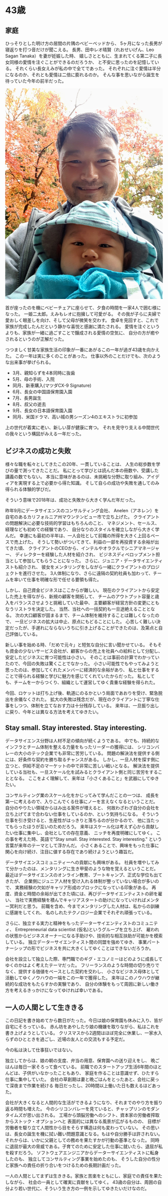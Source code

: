 # 43歳

## 家庭

ひっそりとした明け方の居間の片隅のベビーベッドから、
5ヶ月になった長男が寝返りを打つ音だけが聞こえる。
長男、田中レオ晴賢（れおせいげん、Leo Sagan Tanaka）を妻が妊娠した時、
嬉しさとともに、生まれてくる第二子に長女同様の愛情を注ぐことができるのだろうか、
と不安に思ったのを記憶している。
それくらい長女えみが私の中で全てであった。
それぞれに注ぐ愛情は半分になるのか、それとも愛情は二倍に膨れるのか。
そんな事を思いながら誕生を待っていた今年の前半だった。

![leo](./images/leo.jpg)

首が座ったのを機にベビーチェアに座らせて、夕食の時間を一家4人で囲む様になった。
一姫二太郎。えみもレオに抱擁して可愛がる。
その我が子らに夫婦で愛おしく眼差しを向け、そして父母が微笑を交わす。
食卓を見回すと、これで家族が完成したんだという静かな喜悦と感謝に満たされる。
愛情を注ぐというよりも、家族が一緒に過ごすことで醸成される愛情の空気に、
自分の方が癒やされるというのが正解だった。

つつましく甘美な家族生活の印象が一番にあがるこの一年が過ぎ43歳を向かえた。
この一年は実に多くのことがあった。
仕事以外のことだけでも、次のような出来事が挙げられる。

- 3月、親知らずを4本同時に抜歯
- 5月、母の手術、入院
- 同月、新車購入(マツダCX-9 Signature)
- 6月、長女の中国語保育園入園
- 7月、長男誕生
- 8月、叔父の逝去
- 9月、長女の日本語保育園入園
- 同月、米国ドラマ、高い城の男シーズン4のエキストラに初参加

上の世代が着実に老い、新しい芽が健康に育つ。
それを見守り支える中間世代の我々という構図がみえる一年だった。

## ビジネスの成功と失敗

様々な職を転々としてきたこの20年、一貫していることは、
人生の総歩数を学びの量で測ってきたことだ。
私にとって学びとは読んだ本の冊数や、受講した講義の数でもない。
本当に意味があるのは、未挑戦な分野に取り組み、アイディアを実現する上で必要から得た知識。
そして自らの成功や失敗を通してのみ得られる体験的学びだ。

そういう意味で2018年は、成功と失敗から大きく学んだ年だった。

昨年9月にデータサイエンスのコンサルティング会社、
Anelen（アネレン）を自宅のあるカリフォルニア州マウンテンビュー市で立ち上げた。
クライアントの問題解決に必要な技術的学習はもちろんのこと、
マネジメント、セールス、経理なども初めての経験であり、
自分なりのスタイルを確立しながら大きく学んだ。
幸運にも最初の半年は、一人会社として前職の所得を大きく上回るペースで売上げた。
そうして勢いがついてきて、利益の一部を再投資する余裕が出てきた頃、
クライアントのCEOから、インテルやオラクルでシニアマネージャー、
ディレクターを経験した人材を紹介され、
ビジネスディベロップメント担当として参加してもらうことになった。
さらに、ジュニア・データサイエンティストも紹介され、
彼女をメンタリングをしながら一緒にクライアントのプロジェクトを進行させた。
3人体制になり、さらに遠隔の契約社員も加わって、チームを率いて仕事を明確な形で任せる要領も得た。

しかし、自己資金ビジネスはここからが難しい。
現在のクライアントから安定した売上を得ながら、新規の顧客を開拓して、
チームのアウトプット容量と歳入をバランスさせようと挑戦していた最中、
主要顧客が経営方針の変更にともなうリストラを決定した。
当然、当社への一括契約も一旦途絶えることとなる。
次の大口顧客が固まるまで、チーム体制を維持することは難しくなったので、
一旦ビジネスの拡大は中止、原点にもどることにした。
心苦しく難しい決定だったが、手遅れにならないうちに引き上げることができたのは、及第点と自己評価している。

新しい事を始める時、「だめで元々」と短気な自分に言い聞かせている。
そもそも資金の少ないサービス会社が、顧客からの売上を社員への給料として分配し、
安定したビジネスに育つ可能性は小さい。
そのことは事前の計算でわかっていたので、今回の失敗は驚くことでなかった。
小さい可能性でもやってみようと思ったのは、参加してくれたメンバーに経済的な余裕があり、
私と仕事をすることで得られる経験と学びに魅力を感じてくれていたからだった。
私としても、チームを一からつくり、組織として運営してゆく貴重な経験を得られた。

今回、ロケットは打ち上げ後、軌道にのるかという局面であおりを受け、緊急脱出を余儀なくされた。
拡大の失敗は残念だが、現在のクライアントに丁寧な仕事をしつつ、体制を立てなおす力は十分残存している。
来年は、一旦振り出しに戻り、今年とは異なる方法を考えてゆきたい。

## Stay small. Stay interested. Stay interesting.

データサイエンス分野は人材不足の傾向が続くようである。
中でも、持続的なインフラとチーム体制を整える力量をもったリーダーの獲得には、
シリコンバレーの大小のテック企業でも非常に苦労している。
問題の解決法を提供する側には、好条件な契約を勝ち取るチャンスがある。
しかし、一旦人材を探す側に立つと、供給不足のマーケットの中で非常に苦しい戦いとなる。
解決法を提供している当社も、一旦スケール化を試みるとクライアント側と同じ苦労をすることとなる。
ここをよく理解して、来年は「小さくあること」を武器にしてゆきたい。

コンサルティング業のスケール化をかじってみて学んだことの一つは、
成長を第一に考えるので、入りこんでくる仕事にノーを言えなくなるということだ。
自分のやりたい領域からはみ出る案件が増えると、
何故わざわざ自分の会社を立ち上げてまで合わない仕事をしているのか、という気持ちになる。
そういう仕事を引き受けると、生産性がはっきりと落ちるのが分かるので、
他に当たってもらったほうが互いのためだろう。
来年はスケール化は考えず心から貢献したい仕事に集中し、会社としての存在意義、
ニッチを再度明確にしてゆく。
この事を考えた時、英語で"Stay small. Stay interested. Stay interesting."
という言葉が来年のテーマとして浮かんだ。
小さくあることで、興味をもった仕事に関心を向け続け、注目に値する存在であり続けようという趣旨だ。

データサイエンスコミュニティーへの貢献にも興味がある。
社員を増やしてみて分かったのは、メンタリングに生き甲斐のような物を覚えるということだ。
最近はデータサイエンスのオンライン教育、ブートキャンプ、正式な学位も出てきたが、
企業側にジュニア人材を受け入れる体制が整っていない場合が多いので、
実務経験の欠如がキャリア形成のブロックになっている印象がある。
再度、資金と時間の余裕が出てきた頃には、再びデータサイエンティストの卵を雇い、
当社で実務経験を積んでキャリアスタートの助けになっていければメンター冥利だと思う。
前職を含め、今までメンタリングした人材は、私からの訓練に感謝をしてくれ、
名のしれたテクノロジー企業でそれぞれ頑張っている。

さらに、独立する実力と精神をもったデーターサイエンティストのコミュニティ、
Entrepreneurial data scientist (仮名)というグループを立ち上げ、
雇われの状態からビジネスオーナーになる手助けや、技術的な相互扶助が可能かを模索している。
独立データーサイエンティスト間の同盟を強めてゆき、
事業パートナーシップの形でビジネスを共に大きくしてゆくことはできないだろうか。

会社を設立して独立した際、専門職でのギグ・エコノミーはどのように成長してゆくのかはよく考えたテーマだった。
フリーランスのような時間の切り売りでなく、提供する価値をベースとした契約を交わし、
小さなビジネス母体として活動してゆくノウハウの一端をこの一年で獲得した。
来年はこのノウハウが継続的な成功をもたらすかの実験であり、
自分の体験をもって周囲に新しい働き方を考えるきっかけになってゆければ幸いである。

## 一人の人間として生ききる

この日記を書き始めてから数日がたった。今日は娘の保育園も休みに入り、皆が自宅にそろっている。
赤ん坊をあやしたり娘の機嫌を取りながら、私はこれを書き上げようとしている。
クリスマスから2週間はほぼ完全に休業し、一家水入らずのひとときを過ごし、近場の友人との交流もする予定だ。

今の私は決して仕事狂いではない。

独立してからは、娘の朝の支度、弁当の用意、保育園への送り迎えをし、
晩ごはんは毎日一家そろって食べている。
前職でのスタートアップ生活6年間のほとんどは、子供がいなかったこともあり、
家庭を作ることは意識せず、ひたすら仕事に集中していた。
会社の草創期は妻と晩ごはんをとったあと、会社に戻って深夜まで作業を続ける
毎日だったし、20時間以上働いた日も数えるほどあった。

会社が大きくなると人間的な生活ができるようになり、それまでのやり方を振り返る時間も増えた。
今のシリコンバレーを見ていると、チャップリンのモダンタイムズが思い出される。
工場から頭脳労働へのシフト、資本家の労働者搾取からストック・オプションへと
表面的には異なる風景が広がるものの、
目標が労働者を駆り立て人間性から目をそらす構造は何も変わっていない。
その思いは、長女の誕生を機に拭い難い問題意識となる。もはや自分勝手は許されない。
それからは、いかに父親としての務めを果たすかが行動の基準となった。
同時に退屈が最大の脅威である。子育てのために安定した仕事に就いたら、退屈が私を殺すだろう。
ソフトウェアエンジニアからデーターサイエンティストに転身したのも、
独立してコンサルティング事業を始めたのも、
そうした自分の性分と家族への責任の折り合いをつけるための長期計画だった。

一人の人間としてまずは生ききる。家族と苦楽をともにし、家庭での責任を果たしながら、
社会の一員として確実に貢献をしてゆく。
43歳の自分は、周囲の自分より若い世代に、そういう生き方の一例を示してゆきたいだけなのだ。

